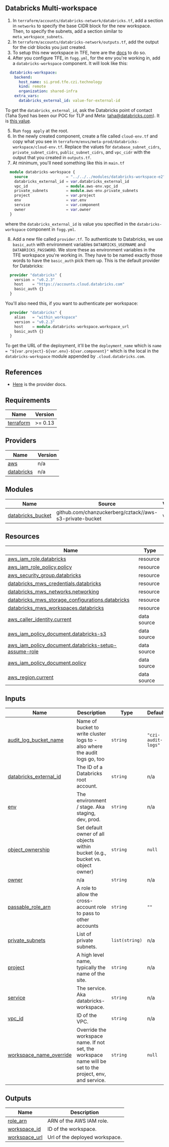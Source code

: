 ## Databricks Multi-workspace
1. In `terraform/accounts/databricks-network/databricks.tf`, add a section in `networks` to specify the base CIDR block for the new workspace. Then, to specify the subnets, add a section similar to `meta_workspace_subnets`.
2. In `terraform/accounts/databricks-network/outputs.tf`, add the output for the cidr blocks you just created.
3. To setup this new workspace in TFE, here are the [docs](https://czi.atlassian.net/wiki/spaces/SI/pages/1786741987/Terraform+Enterprise#TerraformEnterprise-Migratinganewworkspaceinapre-configuredrepotoTFE) to do so.
4. After you configure TFE, in `fogg.yml`, for the env you're working in, add a `databricks-workspace` component. It will look like this:
```yaml
  databricks-workspace:
    backend:
      host_name: si.prod.tfe.czi.technology
      kind: remote
      organization: shared-infra
    extra_vars:
      databricks_external_id: value-for-external-id
```
To get the `databricks_external_id`, ask the Databricks point of contact (Taha Syed has been our POC for TLP and Meta: taha@databricks.com). It is [this value](https://databrickslabs.github.io/terraform-provider-databricks/resources/mws_workspaces/).

5. Run `fogg apply` at the root.
6. In the newly created component, create a file called `cloud-env.tf` and copy what you see in `terraform/envs/meta-prod/databricks-workspace/cloud-env.tf`. Replace the values for `database_subnet_cidrs`, `private_subnet_cidrs`, `public_subnet_cidrs`, and `vpc_cidr` with the output that you created in `outputs.tf`.
7. At minimum, you'll need something like this in `main.tf`
```terraform
  module databricks-workspace {
    source                 = "../../../modules/databricks-workspace-e2"
    databricks_external_id = var.databricks_external_id
    vpc_id                 = module.aws-env.vpc_id
    private_subnets        = module.aws-env.private_subnets
    project                = var.project
    env                    = var.env
    service                = var.component
    owner                  = var.owner
  }
```
where the `databricks_external_id` is value you specified in the `databricks-workspace` component in `fogg.yml`.

8. Add a new file called `provider.tf`. To authenticate to Databricks, we use `basic_auth` with environment variables `DATABRICKS_USERNAME` and `DATABRICKS_PASSWORD`. We store these as environment variables in the TFE workspace you're working in. They have to be named exactly those words to have the `basic_auth` pick them up. This is the default provider for Databricks:
```terraform
  provider "databricks" {
    version = "v0.2.3"
    host    = "https://accounts.cloud.databricks.com"
    basic_auth {}
  }
```
You'll also need this, if you want to authenticate per workspace:
```terraform
  provider "databricks" {
    alias   = "within_workspace"
    version = "v0.2.3"
    host    = module.databricks-workspace.workspace_url
    basic_auth {}
  }
```
To get the URL of the deployment, it'll be the `deployment_name` which is `name = "${var.project}-${var.env}-${var.component}"` which is the local in the `databricks-workspace` module appended by `.cloud.databricks.com`.

## References
* [Here](https://databrickslabs.github.io/terraform-provider-databricks/overview/) is the provider docs.

<!-- START -->
## Requirements

| Name | Version |
|------|---------|
| <a name="requirement_terraform"></a> [terraform](#requirement\_terraform) | >= 0.13 |

## Providers

| Name | Version |
|------|---------|
| <a name="provider_aws"></a> [aws](#provider\_aws) | n/a |
| <a name="provider_databricks"></a> [databricks](#provider\_databricks) | n/a |

## Modules

| Name | Source | Version |
|------|--------|---------|
| <a name="module_databricks_bucket"></a> [databricks\_bucket](#module\_databricks\_bucket) | github.com/chanzuckerberg/cztack//aws-s3-private-bucket | v0.60.1 |

## Resources

| Name | Type |
|------|------|
| [aws_iam_role.databricks](https://registry.terraform.io/providers/hashicorp/aws/latest/docs/resources/iam_role) | resource |
| [aws_iam_role_policy.policy](https://registry.terraform.io/providers/hashicorp/aws/latest/docs/resources/iam_role_policy) | resource |
| [aws_security_group.databricks](https://registry.terraform.io/providers/hashicorp/aws/latest/docs/resources/security_group) | resource |
| [databricks_mws_credentials.databricks](https://registry.terraform.io/providers/databricks/databricks/latest/docs/resources/mws_credentials) | resource |
| [databricks_mws_networks.networking](https://registry.terraform.io/providers/databricks/databricks/latest/docs/resources/mws_networks) | resource |
| [databricks_mws_storage_configurations.databricks](https://registry.terraform.io/providers/databricks/databricks/latest/docs/resources/mws_storage_configurations) | resource |
| [databricks_mws_workspaces.databricks](https://registry.terraform.io/providers/databricks/databricks/latest/docs/resources/mws_workspaces) | resource |
| [aws_caller_identity.current](https://registry.terraform.io/providers/hashicorp/aws/latest/docs/data-sources/caller_identity) | data source |
| [aws_iam_policy_document.databricks-s3](https://registry.terraform.io/providers/hashicorp/aws/latest/docs/data-sources/iam_policy_document) | data source |
| [aws_iam_policy_document.databricks-setup-assume-role](https://registry.terraform.io/providers/hashicorp/aws/latest/docs/data-sources/iam_policy_document) | data source |
| [aws_iam_policy_document.policy](https://registry.terraform.io/providers/hashicorp/aws/latest/docs/data-sources/iam_policy_document) | data source |
| [aws_region.current](https://registry.terraform.io/providers/hashicorp/aws/latest/docs/data-sources/region) | data source |

## Inputs

| Name | Description | Type | Default | Required |
|------|-------------|------|---------|:--------:|
| <a name="input_audit_log_bucket_name"></a> [audit\_log\_bucket\_name](#input\_audit\_log\_bucket\_name) | Name of bucket to write cluster logs to - also where the audit logs go, too | `string` | `"czi-audit-logs"` | no |
| <a name="input_databricks_external_id"></a> [databricks\_external\_id](#input\_databricks\_external\_id) | The ID of a Databricks root account. | `string` | n/a | yes |
| <a name="input_env"></a> [env](#input\_env) | The environment / stage. Aka staging, dev, prod. | `string` | n/a | yes |
| <a name="input_object_ownership"></a> [object\_ownership](#input\_object\_ownership) | Set default owner of all objects within bucket (e.g., bucket vs. object owner) | `string` | `null` | no |
| <a name="input_owner"></a> [owner](#input\_owner) | n/a | `string` | n/a | yes |
| <a name="input_passable_role_arn"></a> [passable\_role\_arn](#input\_passable\_role\_arn) | A role to allow the cross-account role to pass to other accounts | `string` | `""` | no |
| <a name="input_private_subnets"></a> [private\_subnets](#input\_private\_subnets) | List of private subnets. | `list(string)` | n/a | yes |
| <a name="input_project"></a> [project](#input\_project) | A high level name, typically the name of the site. | `string` | n/a | yes |
| <a name="input_service"></a> [service](#input\_service) | The service. Aka databricks-workspace. | `string` | n/a | yes |
| <a name="input_vpc_id"></a> [vpc\_id](#input\_vpc\_id) | ID of the VPC. | `string` | n/a | yes |
| <a name="input_workspace_name_override"></a> [workspace\_name\_override](#input\_workspace\_name\_override) | Override the workspace name. If not set, the workspace name will be set to the project, env, and service. | `string` | `null` | no |

## Outputs

| Name | Description |
|------|-------------|
| <a name="output_role_arn"></a> [role\_arn](#output\_role\_arn) | ARN of the AWS IAM role. |
| <a name="output_workspace_id"></a> [workspace\_id](#output\_workspace\_id) | ID of the workspace. |
| <a name="output_workspace_url"></a> [workspace\_url](#output\_workspace\_url) | Url of the deployed workspace. |
<!-- END -->
